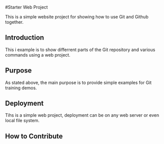 #Starter Web Project

This is a simple website project for 
showing how to use Git and Github together.

## Introduction

This i example is to show differrent parts
of the Git repository and various commands
using a web project.

## Purpose 

As stated above, the main purpose is to
provide simple examples for Git training
demos.

## Deployment

Tihs is a simple web project, deployment
can be on any web server or even local
file system.

## How to Contribute